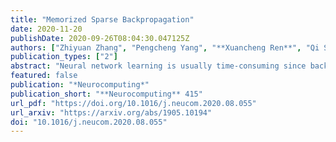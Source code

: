```yaml
---
title: "Memorized Sparse Backpropagation"
date: 2020-11-20
publishDate: 2020-09-26T08:04:30.047125Z
authors: ["Zhiyuan Zhang", "Pengcheng Yang", "**Xuancheng Ren**", "Qi Su", "Xu Sun"]
publication_types: ["2"]
abstract: "Neural network learning is usually time-consuming since backpropagation needs to compute full gradients and backpropagate them across multiple layers. Despite its success of existing works in accelerating propagation through sparseness, the relevant theoretical characteristics remain under-researched and empirical studies found that they suffer from the loss of information contained in unpropagated gradients. To tackle these problems, this paper presents a unified sparse backpropagation framework and provides a detailed analysis of its theoretical characteristics. Analysis reveals that when applied to a multilayer perceptron, our framework essentially performs gradient descent using an estimated gradient similar enough to the true gradient, resulting in convergence in probability under certain conditions. Furthermore, a simple yet effective algorithm named memorized sparse backpropagation (MSBP) is proposed to remedy the problem of information loss by storing unpropagated gradients in memory for learning in the next steps. Experimental results demonstrate that the proposed MSBP is effective to alleviate the information loss in traditional sparse backpropagation while achieving comparable acceleration."
featured: false
publication: "*Neurocomputing*"
publication_short: "**Neurocomputing** 415"
url_pdf: "https://doi.org/10.1016/j.neucom.2020.08.055"
url_arxiv: "https://arxiv.org/abs/1905.10194"
doi: "10.1016/j.neucom.2020.08.055"
---
```


